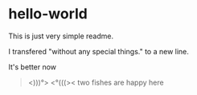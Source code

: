 # hello-world

This is just very simple readme.

I transfered "without any special things." to a new line.

It's better now

><)))°> <°(((>< two fishes are happy here  

